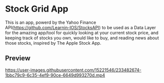 # Stock Grid App
This is an app, powerd by the Yahoo Finance API(https://github.com/Learnin-IOS/StocksAPI) to be used as a Data Layer for the amazing app/tool for quickly looking at your current stock price, and keeping track of stocks you own, would like to buy, and reading news about those stocks, inspired by The Apple Stock App.

## Preview

https://user-images.githubusercontent.com/15221546/233482674-1bbc79c9-6c35-4ef9-90ce-6649d993270d.mp4
